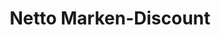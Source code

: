 ---
title: "Netto Marken-Discount"
url: /voerde-niederrhein/netto-marken-discount-alte-huenxer-strasse/
shop: Supermarkt
---